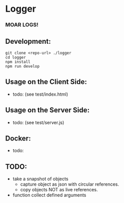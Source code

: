 # Logger

### MOAR LOGS!

## Development:

    git clone <repo-url> ./logger
    cd logger
    npm install
    npm run develop

## Usage on the Client Side:

- todo: (see test/index.html)

## Usage on the Server Side:

- todo: (see test/server.js)

## Docker:

- todo:


## TODO:

- take a snapshot of objects 
    - capture object as json with circular references.
    - copy objects NOT as live references.
- function collect defined arguments 